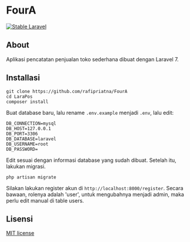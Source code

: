 # FourA
[![Stable Laravel](https://poser.pugx.org/laravel/framework/v/stable.svg)](https://packagist.org/packages/laravel/framework)

## About
Aplikasi pencatatan penjualan toko sederhana dibuat dengan Laravel 7.

## Installasi
```
git clone https://github.com/rafipriatna/FourA
cd LaraPos
composer install
```
Buat database baru, lalu rename `.env.example` menjadi `.env`, lalu edit:
```
DB_CONNECTION=mysql
DB_HOST=127.0.0.1
DB_PORT=3306
DB_DATABASE=laravel
DB_USERNAME=root
DB_PASSWORD=
```
Edit sesuai dengan informasi database yang sudah dibuat.
Setelah itu, lakukan migrasi.
```
php artisan migrate
```
Silakan lakukan register akun di `http://localhost:8000/register`. Secara bawaan, rolenya adalah 'user', untuk mengubahnya
menjadi admin, maka perlu edit manual di table users.

## Lisensi
[MIT license](https://opensource.org/licenses/MIT)
